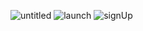 ![untitled](https://user-images.githubusercontent.com/119577944/222906490-9144518f-d481-4f1e-abda-2d8324585cf4.gif)
![launch](https://user-images.githubusercontent.com/119577944/223237121-471102b3-c60c-4c02-8c68-2e63151c452e.gif)
![signUp](https://user-images.githubusercontent.com/119577944/223238359-df20633a-a946-4f03-900f-6feb9b86e52c.gif)
